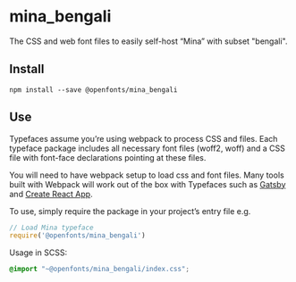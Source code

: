 
# mina_bengali

The CSS and web font files to easily self-host “Mina” with subset "bengali".

## Install

`npm install --save @openfonts/mina_bengali`

## Use

Typefaces assume you’re using webpack to process CSS and files. Each typeface
package includes all necessary font files (woff2, woff) and a CSS file with
font-face declarations pointing at these files.

You will need to have webpack setup to load css and font files. Many tools built
with Webpack will work out of the box with Typefaces such as [Gatsby](https://github.com/gatsbyjs/gatsby)
and [Create React App](https://github.com/facebookincubator/create-react-app).

To use, simply require the package in your project’s entry file e.g.

```javascript
// Load Mina typeface
require('@openfonts/mina_bengali')
```

Usage in SCSS:
```scss
@import "~@openfonts/mina_bengali/index.css";
```
